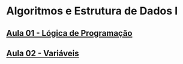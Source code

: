 # Algoritmos e Estrutura de Dados I

## [Aula 01 - Lógica de Programação](https://github.com/gustavowillam/AEDI/blob/main/Aula%201.pdf)

## [Aula 02 - Variáveis]()



